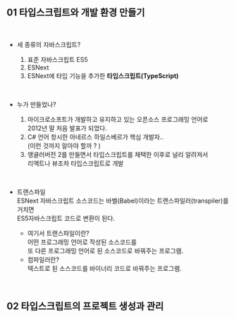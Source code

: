 ## 01 타입스크립트와 개발 환경 만들기

<br/>

- 세 종류의 자바스크립트?

  1.  표준 자바스크립트 ES5
  2.  ESNext
  3.  ESNext에 타입 기능을 추가한 **타입스크립트(TypeScript)**

<br/>

- 누가 만들었나?<br/>

  1. 마이크로소프트가 개발하고 유지하고 있는 오픈소스 프로그래밍 언어로<br/> 2012년 말 처음 발표가 되었다.
  2. C# 언어 창시한 아네르스 하일스베르가 핵심 개발자..
     <br/> (이런 것까지 알아야 할까 ? )
  3. 앵귤러버전 2를 만들면서 타입스크립트를 채택한 이후로 널리 알려져서 <br/> 리액트나 뷰조차 타입스크립트로 개발

<br/>

- 트랜스파일<br/>
  ESNext 자바스크립트 소스코드는 바벨(Babel)이라는 트랜스파일러(transpiler)를 거치면 <br/> ES5자바스크립트 코드로 변환이 된다.

  - 여기서 트랜스파일이란? <br/>
    어떤 프로그래밍 언어로 작성된 소스코드를 <br/>또 다른 프로그래밍 언어로 된 소스코드로 바꿔주는 프로그램.
  - 컴파일러란? <br/>
    텍스트로 된 소스코드를 바이너리 코드로 바꿔주는 프로그램.

<br/>

## 02 타입스크립트의 프로젝트 생성과 관리
